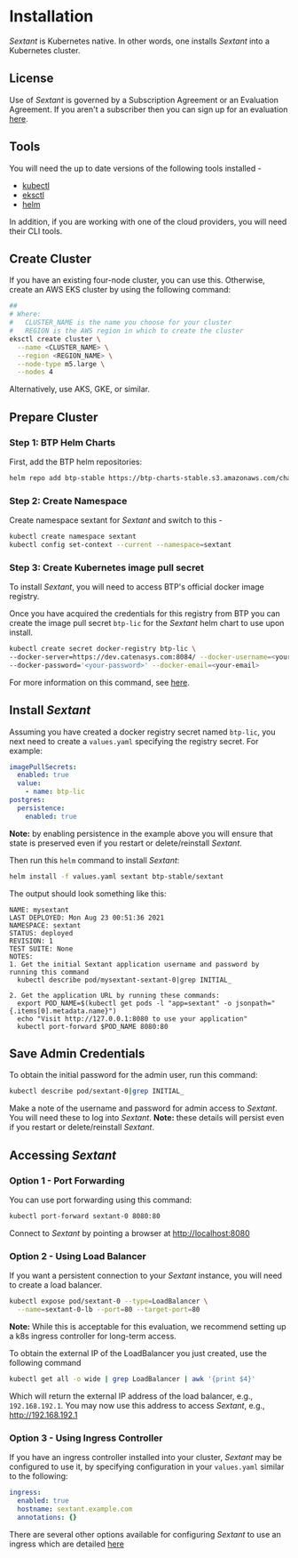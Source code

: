 # Installation

_Sextant_ is Kubernetes native. In other words, one installs _Sextant_ into a
Kubernetes cluster.

## License

Use of _Sextant_ is governed by a Subscription Agreement or an
Evaluation Agreement. If you aren't a subscriber then you can sign up for an
evaluation [here](https://www.blockchaintp.com/sextant/evaluation).

## Tools

You will need the up to date versions of the following tools installed -

* [kubectl](https://kubernetes.io/docs/tasks/tools/#kubectl)
* [eksctl](https://eksctl.io/introduction/#installation)
* [helm](https://helm.sh/docs/intro/install/)

In addition, if you are working with one of the cloud providers, you will need
their CLI tools.

## Create Cluster

If you have an existing four-node cluster, you can use this. Otherwise, create
an AWS EKS cluster by using the following command:

```bash
##
# Where:
#   CLUSTER_NAME is the name you choose for your cluster
#   REGION is the AWS region in which to create the cluster
eksctl create cluster \
  --name <CLUSTER_NAME> \
  --region <REGION_NAME> \
  --node-type m5.large \
  --nodes 4
```

Alternatively, use AKS, GKE, or similar.

## Prepare Cluster

### Step 1: BTP Helm Charts

First, add the BTP helm repositories:

```bash
helm repo add btp-stable https://btp-charts-stable.s3.amazonaws.com/charts/
```

### Step 2: Create Namespace

Create namespace sextant for _Sextant_ and switch to this -

```bash
kubectl create namespace sextant
kubectl config set-context --current --namespace=sextant
```

### Step 3: Create Kubernetes image pull secret

To install _Sextant_, you will need to access BTP's official docker image
registry.

Once you have acquired the credentials for this registry from BTP
you can create the image pull secret `btp-lic` for the _Sextant_
helm chart to use upon install.

```bash
kubectl create secret docker-registry btp-lic \
--docker-server=https://dev.catenasys.com:8084/ --docker-username=<your-name> \
--docker-password='<your-password>' --docker-email=<your-email>
```

For more information on this command, see [here](https://kubernetes.io/docs/tasks/configure-pod-container/pull-image-private-registry/#create-a-secret-by-providing-credentials-on-the-command-line).

## Install _Sextant_

Assuming you have created a docker registry secret named `btp-lic`, you next
need to create a `values.yaml` specifying the registry secret.  For example:

```yaml
imagePullSecrets:
  enabled: true
  value:
    - name: btp-lic
postgres:
  persistence:
    enabled: true
```

__Note:__ by enabling persistence in the example above you will ensure that
state is preserved even if you restart or delete/reinstall
_Sextant_.

Then run this `helm` command to install _Sextant_:

```bash
helm install -f values.yaml sextant btp-stable/sextant
```

The output should look something like this:

```text
NAME: mysextant
LAST DEPLOYED: Mon Aug 23 00:51:36 2021
NAMESPACE: sextant
STATUS: deployed
REVISION: 1
TEST SUITE: None
NOTES:
1. Get the initial Sextant application username and password by running this command
  kubectl describe pod/mysextant-sextant-0|grep INITIAL_

2. Get the application URL by running these commands:
  export POD_NAME=$(kubectl get pods -l "app=sextant" -o jsonpath="{.items[0].metadata.name}")
  echo "Visit http://127.0.0.1:8080 to use your application"
  kubectl port-forward $POD_NAME 8080:80
```

## Save Admin Credentials

To obtain the initial password for the admin user, run this command:

```bash
kubectl describe pod/sextant-0|grep INITIAL_
```

Make a note of the username and password for admin access to
_Sextant_. You will need these to log into _Sextant_.
__Note:__ these details will persist even if you restart or delete/reinstall
_Sextant_.

## Accessing _Sextant_

### Option 1 - Port Forwarding

You can use port forwarding using this command:

```bash
kubectl port-forward sextant-0 8080:80
```

Connect to _Sextant_ by pointing a browser at <http://localhost:8080>

### Option 2 - Using Load Balancer

If you want a persistent connection to your _Sextant_ instance, you
will need to create a load balancer.

```bash
kubectl expose pod/sextant-0 --type=LoadBalancer \
  --name=sextant-0-lb --port=80 --target-port=80
```

__Note:__ While this is acceptable for this evaluation, we recommend setting up
a k8s ingress controller for long-term access.

To obtain the external IP of the LoadBalancer you just created, use the
following command

```bash
kubectl get all -o wide | grep LoadBalancer | awk '{print $4}'
```

Which will return the external IP address of the load balancer, e.g.,
`192.168.192.1`. You may now use this address to access _Sextant_, e.g.,
<http://192.168.192.1>

### Option 3 - Using Ingress Controller

If you have an ingress controller installed into your cluster, _Sextant_ may be
configured to use it, by specifying configuration in your `values.yaml` similar
to the following:

```yaml
ingress:
  enabled: true
  hostname: sextant.example.com
  annotations: {}
```

There are several other options available for configuring _Sextant_ to use an
ingress which are detailed [here](README.md)

